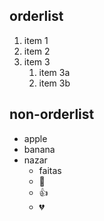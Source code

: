 ## orderlist

1. item 1
2. item 2
3. item 3
   1. item 3a
   2. item 3b

## non-orderlist

- apple
- banana
- nazar
  - faitas
  - 🎉
  - 👍
  - 💔
